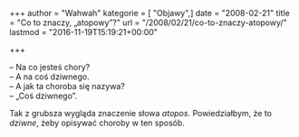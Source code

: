 +++
author = "Wahwah"
kategorie = [ "Objawy",]
date = "2008-02-21"
title = "Co to znaczy, „atopowy”?"
url = "/2008/02/21/co-to-znaczy-atopowy/"
lastmod = "2016-11-19T15:19:21+00:00"

+++

<span class="postbody">&#8211; Na co jesteś chory?<br /> &#8211; A na coś dziwnego.<br /> &#8211; A jak ta choroba się nazywa?<br /> &#8211; „Coś dziwnego”.</span>

Tak z grubsza wygląda znaczenie słowa _atopos_. Powiedziałbym, że to _dziwne_, żeby opisywać choroby w ten sposób.